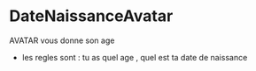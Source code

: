 # DateNaissanceAvatar
 AVATAR vous donne son age
- les regles sont : tu as quel age , quel est ta date de naissance
